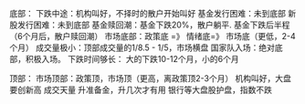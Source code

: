 
底部：
下跌中途：机构叫好，不择时的散户开始叫好
基金发行困难：未到底部
新股发行困难：未到底部
基金赎回潮：基金下跌20%，散户躺平. 基金下跌后半程（6个月后，散户赎回潮）
市场底部：政策底  =》 情绪底=》 市场底（更低，2-4个月）
成交量极小：顶部成交量的1/8.5 - 1/5，市场横盘
国家队入场：绝对底部，积极入场。
下跌时间够长： 大的下跌10-12个月，小的6个月


顶部：
市场顶部：政策顶，市场顶（更高，离政策顶2-3个月）
机构叫好，大盘要创新高
成交天量
升准备金，升几次才有用
银行等大盘股护盘，指数不跌

